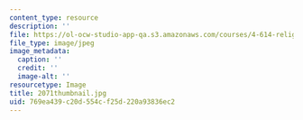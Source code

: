```yaml
---
content_type: resource
description: ''
file: https://ol-ocw-studio-app-qa.s3.amazonaws.com/courses/4-614-religious-architecture-and-islamic-cultures-fall-2002/769ea439c20d554cf25d220a93836ec2_2071thumbnail.jpg
file_type: image/jpeg
image_metadata:
  caption: ''
  credit: ''
  image-alt: ''
resourcetype: Image
title: 2071thumbnail.jpg
uid: 769ea439-c20d-554c-f25d-220a93836ec2
---
```

